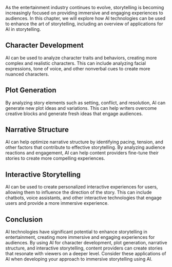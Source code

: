 
As the entertainment industry continues to evolve, storytelling is becoming increasingly focused on providing immersive and engaging experiences to audiences. In this chapter, we will explore how AI technologies can be used to enhance the art of storytelling, including an overview of applications for AI in storytelling.

Character Development
---------------------

AI can be used to analyze character traits and behaviors, creating more complex and realistic characters. This can include analyzing facial expressions, tone of voice, and other nonverbal cues to create more nuanced characters.

Plot Generation
---------------

By analyzing story elements such as setting, conflict, and resolution, AI can generate new plot ideas and variations. This can help writers overcome creative blocks and generate fresh ideas that engage audiences.

Narrative Structure
-------------------

AI can help optimize narrative structure by identifying pacing, tension, and other factors that contribute to effective storytelling. By analyzing audience reactions and engagement, AI can help content providers fine-tune their stories to create more compelling experiences.

Interactive Storytelling
------------------------

AI can be used to create personalized interactive experiences for users, allowing them to influence the direction of the story. This can include chatbots, voice assistants, and other interactive technologies that engage users and provide a more immersive experience.

Conclusion
----------

AI technologies have significant potential to enhance storytelling in entertainment, creating more immersive and engaging experiences for audiences. By using AI for character development, plot generation, narrative structure, and interactive storytelling, content providers can create stories that resonate with viewers on a deeper level. Consider these applications of AI when developing your approach to immersive storytelling using AI.

